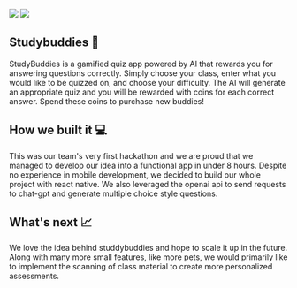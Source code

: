 ![](https://github.com/nicksimache/images/blob/main/github1.png)
![](https://github.com/nicksimache/images/blob/main/github2.png)

## Studybuddies 🐾

StudyBuddies is a gamified quiz app powered by AI that rewards you for answering questions correctly. Simply choose your class, enter what you would like to be quizzed on, and choose your difficulty. The AI will generate an appropriate quiz and you will be rewarded with coins for each correct answer. Spend these coins to purchase new buddies!

## How we built it 💻

This was our team's very first hackathon and we are proud that we managed to develop our idea into a functional app in under 8 hours. Despite no experience in mobile development, we decided to build our whole project with react native. We also leveraged the openai api to send requests to chat-gpt and generate multiple choice style questions.

## What's next 📈

We love the idea behind studdybuddies and hope to scale it up in the future. Along with many more small features, like more pets, we would primarily like to implement the scanning of class material to create more personalized assessments.
